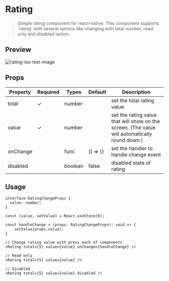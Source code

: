 # Rating

> Simple rating component for react-native. This component supports 'rating' with several options like changing with total number, read-only and disabled option.

## Preview
![rating-ios-test-image](https://user-images.githubusercontent.com/37579661/89115320-22c06700-d4c2-11ea-80e5-614738500184.png)
  
## Props

| Property | Required | Types   | Default  | Description                |
| -------- | --------- | ------- | -------- | -------------------------- |
| total    | ✓         | number  |         | set the total rating value |
| value    | ✓         | number  |         | set the rating value that will show on the screen. (The value will automatically round down.) |
| onChange |           | func    | () => {} | set the handler to handle change event |
| disabled |           | boolean | false    | disabled state of rating   |

## Usage

```
interface RatingChangeProps {
  value: number;
}

const [value, setValue] = React.useState(0);

const handleChange = (props: RatingChangeProps): void => {
    setValue(props.value);
}

// Change rating value with press each of components
<Rating total={5} value={value} onChange={handleChange} />

// Read only
<Rating total={5} value={value} />

// Disabled
<Rating total={5} value={value} disabled />
```